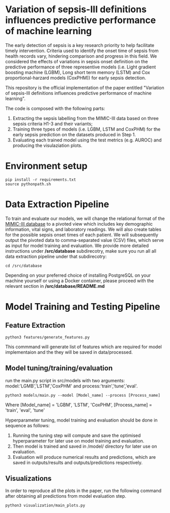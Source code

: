 Variation of sepsis-III definitions influences predictive performance of machine learning
==============================


The early detection of sepsis is a key research priority to help facilitate timely intervention.  Criteria used to identify the onset time of sepsis from health records vary, hindering comparison and progress in this field. We considered the effects of variations in sepsis onset definition on the predictive performance of three representive models (i.e. Light gradient boosting machine (LGBM), Long short term memory (LSTM) and Cox proportional-harzard models (CoxPHM)) for early sepsis detection.

This repository is the official implementation of the paper entitled "Variation of sepsis-III definitions influences predictive performance of machine learning".

The code is composed with the following parts:
1. Extracting the sepsis labelling from the MIMIC-III data based on three sepsis criteria H1-3 and their variants;
2. Training three types of models (i.e. LGBM, LSTM and CoxPHM) for the early sepsis prediction on the datasets produced in Step 1.
3. Evaluating each trained model using the test metrics (e.g. AUROC) and producing the visulaziation plots.

# Environment setup
```console
pip install -r requirements.txt
source pythonpath.sh
```

# Data Extraction Pipeline

To train and evaluate our models, we will change the relational format of the [MIMIC-III database](https://mimic.mit.edu/iii/gettingstarted/overview/) to a pivoted view which includes key demographic information, vital signs, and laboratory readings. We will also create tables for the possible sepsis onset times of each patient. We will subsequently output the pivoted data to comma-separated value (CSV) files, which serve as input for model training and evaluation. 
We provide more detailed instructions under **/src/database** subdirecotry, make sure you run all all data extraction pipeline under that subdirecotry:
```console
cd /src/database
```
Depending on your preferred choice of installing PostgreSQL on your machine yourself or using a Docker container, please proceed with the relevant section in **/src/database/README.md**


# Model Training and Testing Pipeline

Feature Extraction
------------
```console
python3 features/generate_features.py
```
This commmand will generate list of features which are required for model implementaion and the they will be saved in data/processed.   

Model tuning/training/evaluation 
------------
run the main.py script in src/models with two arguments: model:'LGMB','LSTM','CoxPHM' and process:'train','tune','eval'.
```console
python3 models/main.py --model [Model_name] --process [Process_name]
```
Where [Model_name] = 'LGBM', 'LSTM', 'CoxPHM', [Process_name] = 'train', 'eval', 'tune'

Hyperparameter tuning, model training and evaluation should be done in sequence as follows:
1. Running the tuning step will compute and save the optimised hyperparameter for later use on model training and evaluation.
2. Then model is trained and saved in /model/ directory for later use on evaluation.
3. Evaluation will produce numerical results and predictions, which are saved in outputs/results and outputs/predictions respectively. 


Visualizations
------------
In order to reproduce all the plots in the paper, run the following command after obtaining all predictions from model evaluation step.   
```console
python3 visualization/main_plots.py
```
